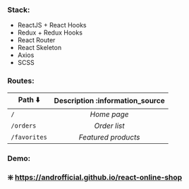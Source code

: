 ### Stack:
* ReactJS + React Hooks
* Redux + Redux Hooks
* React Router 
* React Skeleton
* Axios
* SCSS

### Routes:
| Path :arrow_down:         | Description :information_source         |
|--------------|:-------------------:|
| `/`          | *Home page*         |
| `/orders`    | *Order list*        |
| `/favorites` | *Featured products* |

### Demo:
### :sparkle: https://androfficial.github.io/react-online-shop
